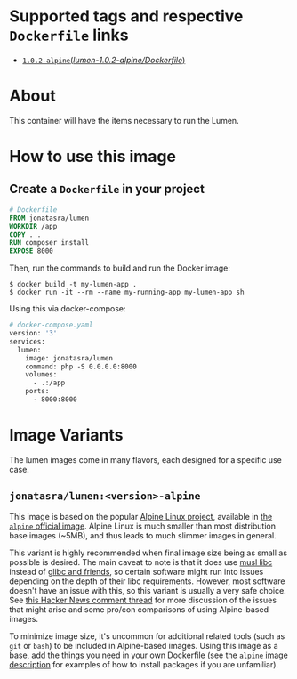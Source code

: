 # Supported tags and respective `Dockerfile` links

- [`1.0.2-alpine`(*lumen-1.0.2-alpine/Dockerfile*)](https://github.com/johnt1000/docker-lumen/blob/lumen-1.0.2-alpine/Dockerfile)

# About

This container will have the items necessary to run the Lumen.

# How to use this image

## Create a `Dockerfile` in your project

```dockerfile
# Dockerfile
FROM jonatasra/lumen
WORKDIR /app
COPY . .
RUN composer install
EXPOSE 8000
```



Then, run the commands to build and run the Docker image:

```console
$ docker build -t my-lumen-app .
$ docker run -it --rm --name my-running-app my-lumen-app sh
```



Using this via docker-compose:

```dockerfile
# docker-compose.yaml
version: '3'
services:
  lumen:
    image: jonatasra/lumen
    command: php -S 0.0.0.0:8000
    volumes:
      - .:/app
    ports:
      - 8000:8000
```


# Image Variants
The lumen images come in many flavors, each designed for a specific use case.


## `jonatasra/lumen:<version>-alpine`

This image is based on the popular [Alpine Linux project](http://alpinelinux.org), available in [the `alpine` official image](https://hub.docker.com/_/alpine). Alpine Linux is much smaller than most distribution base images (~5MB), and thus leads to much slimmer images in general.

This variant is highly recommended when final image size being as small as possible is desired. The main caveat to note is that it does use [musl libc](http://www.musl-libc.org) instead of [glibc and friends](http://www.etalabs.net/compare_libcs.html), so certain software might run into issues depending on the depth of their libc requirements. However, most software doesn't have an issue with this, so this variant is usually a very safe choice. See [this Hacker News comment thread](https://news.ycombinator.com/item?id=10782897) for more discussion of the issues that might arise and some pro/con comparisons of using Alpine-based images.

To minimize image size, it's uncommon for additional related tools (such as `git` or `bash`) to be included in Alpine-based images. Using this image as a base, add the things you need in your own Dockerfile (see the [`alpine` image description](https://hub.docker.com/_/alpine/) for examples of how to install packages if you are unfamiliar).